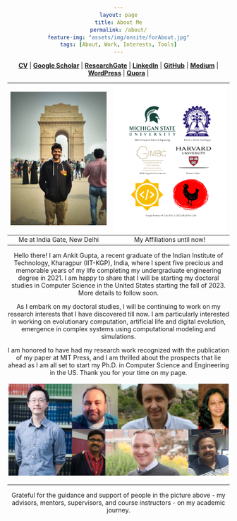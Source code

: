 ```yaml
---
layout: page
title: About Me
permalink: /about/
feature-img: "assets/img/onsite/forAbout.jpg"
tags: [About, Work, Interests, Tools]
---
```


<head> 
        <style> 
            body { 
                text-align:center; 
            }
        </style> 

</head> 


<a href="https://drive.google.com/file/d/1qWQPeSe87NtBtQFIzuV-qryfchyZ_BA6/view?usp=sharing" target="_blank"><b>CV</b></a> | <a href="https://scholar.google.com/citations?user=FTCbGjoAAAAJ&hl=en" target="_blank"><b>Google Scholar</b></a> | <a href="https://www.researchgate.net/profile/Ankit_Gupta93" target="_blank"><b>ResearchGate</b></a> | <a href="https://www.linkedin.com/in/ankiitgupta7/" target="_blank"><b>LinkedIn</b></a> | <a href="https://github.com/ankiitgupta7" target="_blank"><b>GitHub</b></a> | <a href="https://medium.com/@ankiitgupta7" target="_blank"><b>Medium</b></a> | <a href="https://ankiitgupta7.wordpress.com/" target="_blank"><b>WordPress</b></a> | <a href="https://www.quora.com/profile/Ankit-Gupta-1695" target="_blank"><b>Quora</b></a> |

![](https://github.com/ankiitgupta7/ankiitgupta7.github.io/blob/master/assets/img/mygallery/India%20Gate%20Picture.jpeg)  |  ![](https://raw.githubusercontent.com/ankiitgupta7/ankiitgupta7.github.io/master/assets/img/onsite/affiliations2023.jpg)
:-------------------------:|:-------------------------:
Me at India Gate, New Delhi             |   My Affiliations until now!



Hello there! I am Ankit Gupta, a recent graduate of the Indian Institute of Technology, Kharagpur (IIT-KGP), India, where I spent five precious and memorable years of my life completing my undergraduate engineering degree in 2021. I am happy to share that I will be starting my doctoral studies in Computer Science in the United States starting the fall of 2023. More details to follow soon.

As I embark on my doctoral studies, I will be continuing to work on my research interests that I have discovered till now. I am particularly interested in working on evolutionary computation, artificial life and digital evolution, emergence in complex systems using computational modeling and simulations.

I am honored to have had my research work recognized with the publication of my paper at MIT Press, and I am thrilled about the prospects that lie ahead as I am all set to start my Ph.D. in Computer Science and Engineering in the US. Thank you for your time on my page.

![](https://raw.githubusercontent.com/ankiitgupta7/ankiitgupta7.github.io/6ab7d7873912e3f7279bb08cef031655bfd24cef/assets/img/onsite/mentors.png)

-------------------------
Grateful for the guidance and support of people in the picture above - my advisors, mentors, supervisors, and course instructors - on my academic journey.